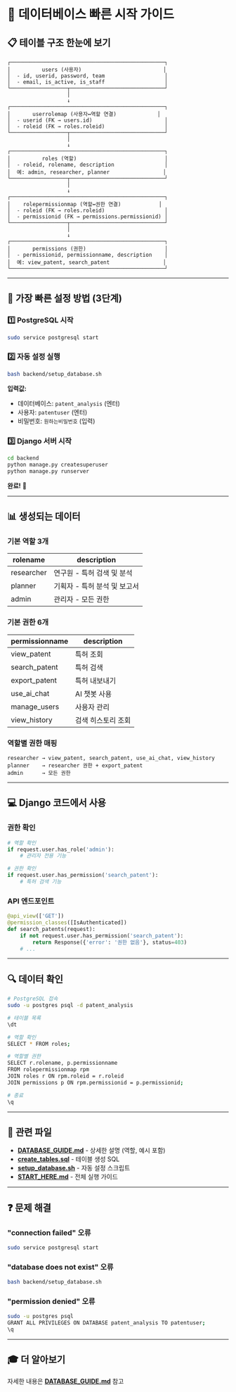 # 🎯 데이터베이스 빠른 시작 가이드

## 📋 테이블 구조 한눈에 보기

```
┌─────────────────────────────────────────────────┐
│          users (사용자)                          │
│  - id, userid, password, team                   │
│  - email, is_active, is_staff                   │
└──────────────────┬──────────────────────────────┘
                   │
                   ↓
┌─────────────────────────────────────────────────┐
│       userrolemap (사용자↔역할 연결)             │
│  - userid (FK → users.id)                       │
│  - roleid (FK → roles.roleid)                   │
└──────────────────┬──────────────────────────────┘
                   │
                   ↓
┌─────────────────────────────────────────────────┐
│          roles (역할)                            │
│  - roleid, rolename, description                │
│  예: admin, researcher, planner                 │
└──────────────────┬──────────────────────────────┘
                   │
                   ↓
┌─────────────────────────────────────────────────┐
│    rolepermissionmap (역할↔권한 연결)            │
│  - roleid (FK → roles.roleid)                   │
│  - permissionid (FK → permissions.permissionid) │
└──────────────────┬──────────────────────────────┘
                   │
                   ↓
┌─────────────────────────────────────────────────┐
│       permissions (권한)                         │
│  - permissionid, permissionname, description    │
│  예: view_patent, search_patent                 │
└─────────────────────────────────────────────────┘
```

---

## 🚀 가장 빠른 설정 방법 (3단계)

### 1️⃣ PostgreSQL 시작
```bash
sudo service postgresql start
```

### 2️⃣ 자동 설정 실행
```bash
bash backend/setup_database.sh
```

**입력값:**
- 데이터베이스: `patent_analysis` (엔터)
- 사용자: `patentuser` (엔터)
- 비밀번호: `원하는비밀번호` (입력)

### 3️⃣ Django 서버 시작
```bash
cd backend
python manage.py createsuperuser
python manage.py runserver
```

**완료!** 🎉

---

## 📊 생성되는 데이터

### 기본 역할 3개
| rolename | description |
|----------|-------------|
| researcher | 연구원 - 특허 검색 및 분석 |
| planner | 기획자 - 특허 분석 및 보고서 |
| admin | 관리자 - 모든 권한 |

### 기본 권한 6개
| permissionname | description |
|----------------|-------------|
| view_patent | 특허 조회 |
| search_patent | 특허 검색 |
| export_patent | 특허 내보내기 |
| use_ai_chat | AI 챗봇 사용 |
| manage_users | 사용자 관리 |
| view_history | 검색 히스토리 조회 |

### 역할별 권한 매핑
```
researcher → view_patent, search_patent, use_ai_chat, view_history
planner    → researcher 권한 + export_patent
admin      → 모든 권한
```

---

## 💻 Django 코드에서 사용

### 권한 확인
```python
# 역할 확인
if request.user.has_role('admin'):
    # 관리자 전용 기능

# 권한 확인
if request.user.has_permission('search_patent'):
    # 특허 검색 기능
```

### API 엔드포인트
```python
@api_view(['GET'])
@permission_classes([IsAuthenticated])
def search_patents(request):
    if not request.user.has_permission('search_patent'):
        return Response({'error': '권한 없음'}, status=403)
    # ...
```

---

## 🔍 데이터 확인

```bash
# PostgreSQL 접속
sudo -u postgres psql -d patent_analysis

# 테이블 목록
\dt

# 역할 확인
SELECT * FROM roles;

# 역할별 권한
SELECT r.rolename, p.permissionname
FROM rolepermissionmap rpm
JOIN roles r ON rpm.roleid = r.roleid
JOIN permissions p ON rpm.permissionid = p.permissionid;

# 종료
\q
```

---

## 📁 관련 파일

- **[DATABASE_GUIDE.md](DATABASE_GUIDE.md)** - 상세한 설명 (역할, 예시 포함)
- **[create_tables.sql](create_tables.sql)** - 테이블 생성 SQL
- **[setup_database.sh](setup_database.sh)** - 자동 설정 스크립트
- **[START_HERE.md](START_HERE.md)** - 전체 실행 가이드

---

## ❓ 문제 해결

### "connection failed" 오류
```bash
sudo service postgresql start
```

### "database does not exist" 오류
```bash
bash backend/setup_database.sh
```

### "permission denied" 오류
```bash
sudo -u postgres psql
GRANT ALL PRIVILEGES ON DATABASE patent_analysis TO patentuser;
\q
```

---

## 🎓 더 알아보기

자세한 내용은 **[DATABASE_GUIDE.md](DATABASE_GUIDE.md)** 참고
